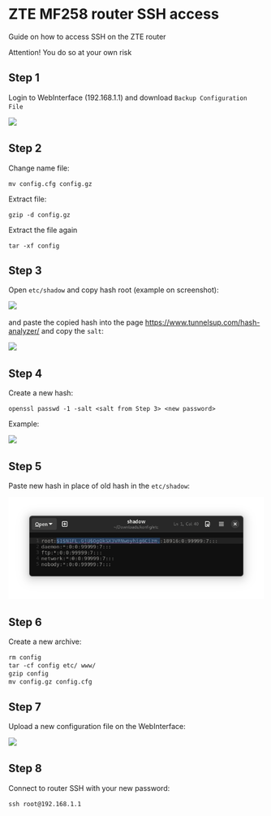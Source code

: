 # ZTE MF258 router SSH access

Guide on how to access SSH on the ZTE router

Attention! You do so at your own risk

## Step 1
Login to WebInterface (192.168.1.1) and download `Backup Configuration File`

<img src="https://github.com/">

## Step 2
Change name file:
```
mv config.cfg config.gz
```

Extract file:
```
gzip -d config.gz
```

Extract the file again
```
tar -xf config
``` 

## Step 3
Open `etc/shadow` and copy hash root (example on screenshot):

<img src="https://github.com/">
  
and paste the copied hash into the page https://www.tunnelsup.com/hash-analyzer/ and copy the `salt`:

<img src="https://github.com/">

## Step 4

Create a new hash:
```
openssl passwd -1 -salt <salt from Step 3> <new password>
```

Example:

<img src="https://github.com/">

## Step 5
Paste new hash in place of old hash in the `etc/shadow`:

<img src="./etcshadow.png">

## Step 6
Create a new archive:
```
rm config
tar -cf config etc/ www/
gzip config
mv config.gz config.cfg
```

## Step 7
Upload a new configuration file on the WebInterface:

<img src="asd">

## Step 8

Connect to router SSH with your new password:

```
ssh root@192.168.1.1
```
